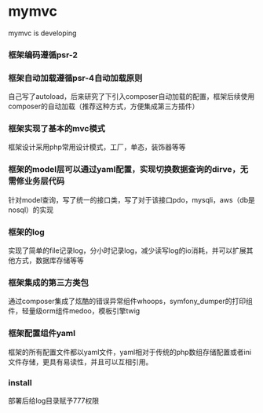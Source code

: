 # mymvc
mymvc is developing
### 框架编码遵循psr-2
### 框架自动加载遵循psr-4自动加载原则
自己写了autoload，后来研究了下引入composer自动加载的配置，框架后续使用composer的自动加载（推荐这种方式，方便集成第三方插件）
### 框架实现了基本的mvc模式
框架设计采用php常用设计模式，工厂，单态，装饰器等等
### 框架的model层可以通过yaml配置，实现切换数据查询的dirve，无需修业务层代码
针对model查询，写了统一的接口类，写了对于该接口pdo，mysqli，aws（db是nosql）的实现
### 框架的log
实现了简单的file记录log，分小时记录log，减少读写log的io消耗，并可以扩展其他方式，数据库存储等等
### 框架集成的第三方类包
通过composer集成了炫酷的错误异常组件whoops，symfony_dumper的打印组件，轻量级orm组件medoo，模板引擎twig
### 框架配置组件yaml
框架的所有配置文件都以yaml文件，yaml相对于传统的php数组存储配置或者ini文件存储，更具有易读性，并且可以互相引用。
### install
部署后给log目录赋予777权限
